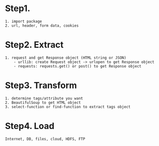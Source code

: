 # Step1.
    1. import package
    2. url, header, form data, cookies
# Step2. Extract
    1. request and get Response object (HTML string or JSON)
        - urllib: create Request object -> urlopen to get Response object
        - requests: requests.get() or post() to get Response object
# Step3. Transform
    1. determine tags/attribute you want
    2. BeautifulSoup to get HTML object
    3. select-function or find-function to extract tags object
# Step4. Load
    Internet, DB, files, cloud, HDFS, FTP
